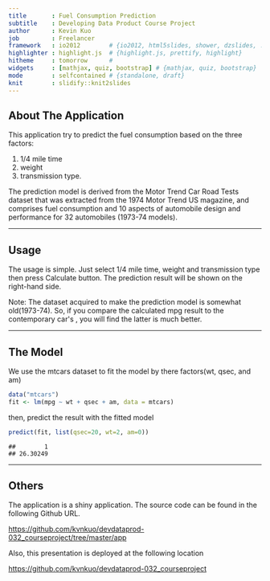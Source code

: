 ```yaml
---
title       : Fuel Consumption Prediction
subtitle    : Developing Data Product Course Project
author      : Kevin Kuo
job         : Freelancer
framework   : io2012        # {io2012, html5slides, shower, dzslides, ...}
highlighter : highlight.js  # {highlight.js, prettify, highlight}
hitheme     : tomorrow      # 
widgets     : [mathjax, quiz, bootstrap] # {mathjax, quiz, bootstrap}
mode        : selfcontained # {standalone, draft}
knit        : slidify::knit2slides
---
```


## About The Application

This application try to predict the fuel consumption based on the three factors:   

1. 1/4 mile time
2. weight
3. transmission type.  

The prediction model is derived from the Motor Trend Car Road Tests dataset that 
was extracted from the 1974 Motor Trend US magazine, and comprises fuel consumption and 10 aspects of automobile design and performance for 32 automobiles (1973-74 models).

---  

## Usage

The usage is simple. Just select 1/4 mile time, weight and transmission type then
press Calculate button. The prediction result will be shown on the right-hand side.

Note: The dataset acquired to make the prediction model is somewhat old(1973-74). So,
if you compare the calculated mpg result to the contemporary car's , you will find the latter is much better.

---

## The Model

We use the mtcars dataset to fit the model by there factors(wt, qsec, and am)

```r
data("mtcars")
fit <- lm(mpg ~ wt + qsec + am, data = mtcars)
```

then, predict the result with the fitted model

```r
predict(fit, list(qsec=20, wt=2, am=0))
```

```
##        1 
## 26.30249
```


---

## Others

The application is a shiny application. The source code can be found in the following
Github URL.

https://github.com/kvnkuo/devdataprod-032_courseproject/tree/master/app

Also, this presentation is deployed at the following location

https://github.com/kvnkuo/devdataprod-032_courseproject





